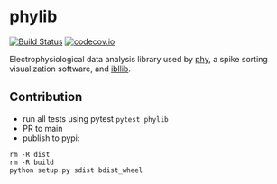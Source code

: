 # phylib
[![Build Status](https://img.shields.io/travis/cortex-lab/phylib.svg)](https://travis-ci.org/cortex-lab/phylib)
[![codecov.io](https://img.shields.io/codecov/c/github/cortex-lab/phylib.svg)](http://codecov.io/github/cortex-lab/phylib?branch=master)

Electrophysiological data analysis library used by [phy](https://github.com/kwikteam/phy/), a spike sorting visualization software, and [ibllib](https://github.com/int-brain-lab/ibllib/).


## Contribution

- run all tests using pytest `pytest phylib`
- PR to main
- publish to pypi:
```shell
rm -R dist
rm -R build 
python setup.py sdist bdist_wheel
```